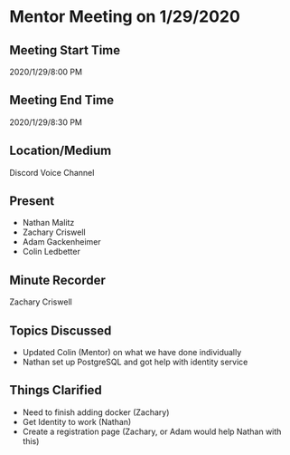 # Mentor Meeting on 1/29/2020
## Meeting Start Time
2020/1/29/8:00 PM
## Meeting End Time
2020/1/29/8:30 PM
## Location/Medium
Discord Voice Channel
## Present
- Nathan Malitz
- Zachary Criswell
- Adam Gackenheimer
- Colin Ledbetter
## Minute Recorder
Zachary Criswell
## Topics Discussed
- Updated Colin (Mentor) on what we have done individually
- Nathan set up PostgreSQL and got help with identity service 
## Things Clarified
- Need to finish adding docker (Zachary)
- Get Identity to work (Nathan)
- Create a registration page (Zachary, or Adam would help Nathan with this)
